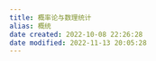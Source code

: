 ```yaml
---
title: 概率论与数理统计
alias: 概统
date created: 2022-10-08 22:26:28
date modified: 2022-11-13 20:05:28
---
```

